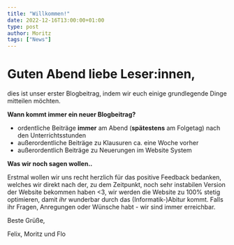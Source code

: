 ```yaml
---
title: "Willkommen!"
date: 2022-12-16T13:00:00+01:00
type: post
author: Moritz
tags: ["News"]
---
```


# Guten Abend liebe Leser:innen,

dies ist unser erster Blogbeitrag, indem wir euch einige grundlegende Dinge mitteilen möchten.

**Wann kommt immer ein neuer Blogbeitrag?**
- ordentliche Beiträge **immer** am Abend (**spätestens** am Folgetag) nach den Unterrichtsstunden
- außerordentliche Beiträge zu Klausuren ca. eine Woche vorher
- außerordentlich Beiträge zu Neuerungen im Website System

**Was wir noch sagen wollen..**

Erstmal wollen wir uns recht herzlich für das positive Feedback bedanken, welches wir direkt nach der, zu dem Zeitpunkt, noch sehr instabilen Version der Website bekommen haben <3, wir werden die Website zu 100% stetig optimieren, damit *ihr* wunderbar durch das (Informatik-)Abitur kommt. Falls ihr Fragen, Anregungen oder Wünsche habt - wir sind immer erreichbar.

Beste Grüße,

Felix, Moritz und Flo
